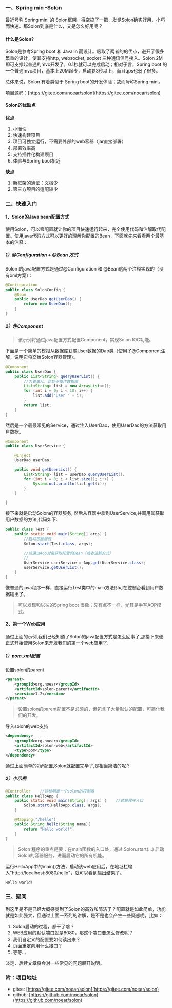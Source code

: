 ### 一、Spring min -Solon

最近号称 Spring mini 的 Solon框架，得空搞了一把，发觉Solon确实好用，小巧而快速。那Solon到底是什么，又是怎么好用呢？

#### 什么是Solon?

Solon是参考Spring boot 和 Javalin 而设计。吸取了两者的的优点，避开了很多繁重的设计，使其支持http, websocket, socket 三种通讯信号接入。Solon 2M即可支撑起普通的mvc开发了，0.1秒就可以完成启动；相对于言，Spring boot 的一个普通mvc项目，基本上20M起步，启动要3秒以上，而且qps也弱了很多。

总体来说，Solon 有着类似于 Spring boot的开发体验；故而号称Spring mini。

项目源码：[https://gitee.com/noear/solon](https://gitee.com/noear/solon)

#### Solon的优缺点

**优点**

1. 小而快
2. 快速构建项目
3. 项目可独立运行，不需要外部的web容器（jar直接部署）
4. 部署效率高
5. 支持插件化构建项目
6. 体验与Spring boot相近

**缺点**

1. 新框架的通证：文档少
2. 第三方项目的适配较少

### 二、快速入门

#### 1、Solon的Java bean配置方式

使用Solon，可以零配置就让你的项目快速运行起来，完全使用代码和注解取代配置。使用java代码方式可以更好的理解你配置的Bean，下面就先来看看两个最基本的注释：

##### 1）@Configuration + @Bean 方式

Solon 的java配置方式是通过@Configuration 和 @Bean这两个注释实现的（没有xml方案）：

```java
@Configuration
public class SolonConfig {
    @Bean
    public UserDao getUserDao() {
        return new UserDao();
    }
}
```

##### 2）@Component
> 该示例将通过java配置方式配置Component，实现Solon IOC功能。

下面是一个简单的模拟从数据库获取User数据的Dao类（使用了@Component注解，说明它将交给Solon容器管理）。

```java
@Component 
public class UserDao {
    public List<String> queryUserList() {
        //为省事儿，此处不操作数据库
        List<String> list = new ArrayList<>();
        for (int i = 0; i < 10; i++) {
            list.add("User " + i);
        }
        return list;
    }
}
```

然后是一个最最常见的Service，通过注入UserDao，使用UserDao的方法获取用户数据。

```java
@Component
public class UserService {

    @Inject
    UserDao userDao;

    public void getUserList() {
        List<String> list = userDao.queryUserList();
        for (int i = 0; i < list.size(); i++) {
            System.out.println(list.get(i));
        }
    }

}
```

接下来就是启动Solon的容器服务, 然后从容器中拿到UserService,并调用其获取用户数据的方法,代码如下:

```java
public class Test {
    public static void main(String[] args) {
        //启动容器服务
        Solon.start(Test.class, args);
        
        //或通过Aop对象获取托管的Bean（或者注解方式）
        //
        UserService userService = Aop.get(UserService.class);
        userService.getUserList();
    }
}
```

像普通的java程序一样，直接运行Test类中的main方法即可在控制台看到用户数据输出了。

> 可以发现和以往的Spring boot 很像；又有点不一样，尤其是手写AOP模式。

#### 2、第一个Web应用

通过上面的示例,我们已经知道了Solon的java配置方式是怎么回事了,那接下来便正式开始使用Solon来开发我们的第一个web应用了.

##### 1）pom.xml配置

设置solon的parent

```xml
<parent>
    <groupId>org.noear</groupId>
    <artifactId>solon-parent</artifactId>
    <version>1.2</version>
</parent>
```

> 设置solon的parent配置不是必须的，但包含了大量默认的配置，可简化我们的开发。

导入solon的web支持

```xml
<dependency>
    <groupId>org.noear</groupId>
    <artifactId>solon-web</artifactId>
    <type>pom</type>
</dependency>
```

通过上面简单的2步配置,Solon就配置完毕了,是相当简洁的呢？

##### 2）小示例
```java
@Controller    //这标明是一个solon的控制器
public class HelloApp {
    public static void main(String[] args) {    //这是程序入口
        Solon.start(HelloApp.class, args);
    }

    @Mapping("/hello")
    public String hello(String name){
        return "Hello world!";
    }
}
```

> Solon 程序的重点是要：在main函数的入口处，通过 Solon.start(...) 启动Solon的容器服务，进而启动它的所有机能。

运行HelloApp中的main()方法，启动该web应用后，在地址栏输入"http://localhost:8080/hello"，就可以看到输出结果了。

```xml
Hello world!
```

### 三、疑问

到这里是不是已经大概感觉到了Solon的高效和简洁了？配置就是如此简单，功能就是如此强大，但通过上面一系列的讲解，是不是也会产生一些疑惑呢，比如：

1. Solon启动的过程，都干了啥？
2. WEB应用的默认端口就是8080，那这个端口要怎么修改呢？
3. 我们自定义的配置要如何读出来？
4. 页面重定向用什么接口？
5. 等等...

淡定，后续文章将会对一些常见的问题展开说明。


### 附：项目地址

* gitee:  [https://gitee.com/noear/solon](https://gitee.com/noear/solon)
* github:  [https://github.com/noear/solon](https://github.com/noear/solon)


